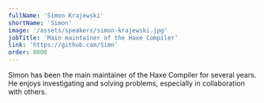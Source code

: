 ```yaml
---
fullName: 'Simon Krajewski'
shortName: 'Simon'
image: '/assets/speakers/simon-krajewski.jpg'
jobTitle: 'Main maintainer of the Haxe Compiler'
link: 'https://github.com/Simn'
order: 8000
---
```

Simon has been the main maintainer of the Haxe Compiler for several years. He enjoys investigating and solving problems, especially in collaboration with others.